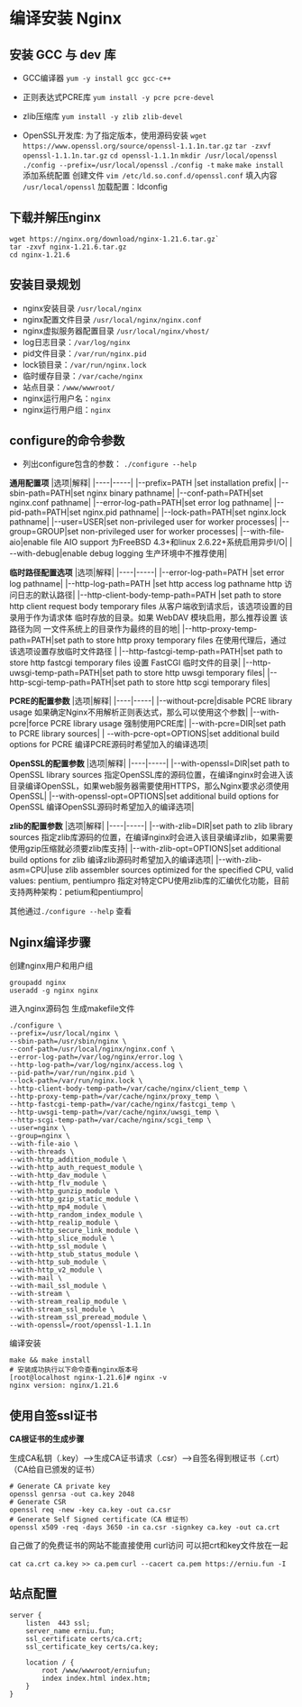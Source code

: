 # 编译安装 Nginx
 
## 安装 GCC 与 dev 库
- GCC编译器 `yum -y install gcc gcc-c++`
- 正则表达式PCRE库 `yum install -y pcre pcre-devel`
- zlib压缩库 `yum install -y zlib zlib-devel`

- OpenSSL开发库: 为了指定版本，使用源码安装 
`wget https://www.openssl.org/source/openssl-1.1.1n.tar.gz`
`tar -zxvf openssl-1.1.1n.tar.gz`
`cd openssl-1.1.1n`
`mkdir /usr/local/openssl`
`./config --prefix=/usr/local/openssl`
`./config -t`
`make`
`make install`
添加系统配置
创建文件 `vim /etc/ld.so.conf.d/openssl.conf`
填入内容 `/usr/local/openssl`
加载配置：ldconfig

## 下载并解压nginx
```shell
wget https://nginx.org/download/nginx-1.21.6.tar.gz`
tar -zxvf nginx-1.21.6.tar.gz
cd nginx-1.21.6
```

## 安装目录规划
- nginx安装目录 `/usr/local/nginx`
- nginx配置文件目录 `/usr/local/nginx/nginx.conf`
- nginx虚拟服务器配置目录 `/usr/local/nginx/vhost/`
- log日志目录：`/var/log/nginx`
- pid文件目录：`/var/run/nginx.pid`
- lock锁目录：`/var/run/nginx.lock`
- 临时缓存目录：`/var/cache/nginx`
- 站点目录：`/www/wwwroot/`
- nginx运行用户名：`nginx`
- nginx运行用户组：`nginx`

## configure的命令参数
- 列出configure包含的参数： `./configure --help`

**通用配置项**
|选项|解释|
|----|-----|
|--prefix=PATH |set installation prefix|
|--sbin-path=PATH|set nginx binary pathname|
|--conf-path=PATH|set nginx.conf pathname|
|--error-log-path=PATH|set error log pathname|
|--pid-path=PATH|set nginx.pid pathname|
|--lock-path=PATH|set nginx.lock pathname|
|--user=USER|set non-privileged user for worker processes|
|--group=GROUP|set non-privileged user for worker processes|
|--with-file-aio|enable file AIO support 为FreeBSD 4.3+和linux 2.6.22+系统启用异步I/O|
| --with-debug|enable debug logging 生产环境中不推荐使用|

**临时路径配置选项**
|选项|解释|
|----|-----|
|--error-log-path=PATH |set error log pathname|
|--http-log-path=PATH |set http access log pathname http 访问日志的默认路径|
|--http-client-body-temp-path=PATH |set path to store http client request body temporary files 从客户端收到请求后，该选项设置的目录用于作为请求体 临时存放的目录。如果 WebDAV 模块启用，那么推荐设置 该路径为同 一文件系统上的目录作为最终的目的地|
|--http-proxy-temp-path=PATH|set path to store http proxy temporary files 在使用代理后，通过该选项设置存放临时文件路径 |
|--http-fastcgi-temp-path=PATH|set path to store http fastcgi temporary files 设置 FastCGI 临时文件的目录|
|--http-uwsgi-temp-path=PATH|set path to store http uwsgi temporary files|
|--http-scgi-temp-path=PATH|set path to store http scgi temporary files|

**PCRE的配置参数**
|选项|解释|
|----|-----|
|--without-pcre|disable PCRE library usage 如果确定Nginx不用解析正则表达式，那么可以使用这个参数|
|--with-pcre|force PCRE library usage 强制使用PCRE库|
|--with-pcre=DIR|set path to PCRE library sources|
| --with-pcre-opt=OPTIONS|set additional build options for PCRE 编译PCRE源码时希望加入的编译选项|

**OpenSSL的配置参数**
|选项|解释|
|----|-----|
|--with-openssl=DIR|set path to OpenSSL library sources 指定OpenSSL库的源码位置，在编译nginx时会进入该目录编译OpenSSL，如果web服务器需要使用HTTPS，那么Nginx要求必须使用OpenSSL|
|--with-openssl-opt=OPTIONS|set additional build options for OpenSSL 编译OpenSSL源码时希望加入的编译选项|

**zlib的配置参数**
|选项|解释|
|----|-----|
|--with-zlib=DIR|set path to zlib library sources 指定zlib库源码的位置，在编译nginx时会进入该目录编译zlib，如果需要使用gzip压缩就必须要zlib库支持|
|--with-zlib-opt=OPTIONS|set additional build options for zlib 编译zlib源码时希望加入的编译选项|
|--with-zlib-asm=CPU|use zlib assembler sources optimized for the specified CPU, valid values: pentium, pentiumpro 指定对特定CPU使用zlib库的汇编优化功能，目前支持两种架构：petium和pentiumpro|

其他通过`./configure --help` 查看

## Nginx编译步骤
创建nginx用户和用户组
```
groupadd nginx
useradd -g nginx nginx
```
进入nginx源码包
生成makefile文件
```
./configure \
--prefix=/usr/local/nginx \
--sbin-path=/usr/sbin/nginx \
--conf-path=/usr/local/nginx/nginx.conf \
--error-log-path=/var/log/nginx/error.log \
--http-log-path=/var/log/nginx/access.log \
--pid-path=/var/run/nginx.pid \
--lock-path=/var/run/nginx.lock \
--http-client-body-temp-path=/var/cache/nginx/client_temp \
--http-proxy-temp-path=/var/cache/nginx/proxy_temp \
--http-fastcgi-temp-path=/var/cache/nginx/fastcgi_temp \
--http-uwsgi-temp-path=/var/cache/nginx/uwsgi_temp \
--http-scgi-temp-path=/var/cache/nginx/scgi_temp \
--user=nginx \
--group=nginx \
--with-file-aio \
--with-threads \
--with-http_addition_module \
--with-http_auth_request_module \
--with-http_dav_module \
--with-http_flv_module \
--with-http_gunzip_module \
--with-http_gzip_static_module \
--with-http_mp4_module \
--with-http_random_index_module \
--with-http_realip_module \
--with-http_secure_link_module \
--with-http_slice_module \
--with-http_ssl_module \
--with-http_stub_status_module \
--with-http_sub_module \
--with-http_v2_module \
--with-mail \
--with-mail_ssl_module \
--with-stream \
--with-stream_realip_module \
--with-stream_ssl_module \
--with-stream_ssl_preread_module \
--with-openssl=/root/openssl-1.1.1n
```
编译安装
```
make && make install
# 安装成功执行以下命令查看nginx版本号
[root@localhost nginx-1.21.6]# nginx -v
nginx version: nginx/1.21.6
```

## 使用自签ssl证书

**CA根证书的生成步骤**

生成CA私钥（.key）-->生成CA证书请求（.csr）-->自签名得到根证书（.crt）（CA给自已颁发的证书）

```shell
# Generate CA private key 
openssl genrsa -out ca.key 2048 
# Generate CSR 
openssl req -new -key ca.key -out ca.csr
# Generate Self Signed certificate（CA 根证书）
openssl x509 -req -days 3650 -in ca.csr -signkey ca.key -out ca.crt
```

自己做了的免费证书的网站不能直接使用 curl访问
可以把crt和key文件放在一起

`cat ca.crt ca.key >> ca.pem`
`curl --cacert ca.pem https://erniu.fun -I`

## 站点配置

```nginx
server {
    listen  443 ssl;
    server_name erniu.fun;
    ssl_certificate certs/ca.crt;
    ssl_certificate_key certs/ca.key;

    location / {
        root /www/wwwroot/erniufun;
        index index.html index.htm;
    }
}
```

